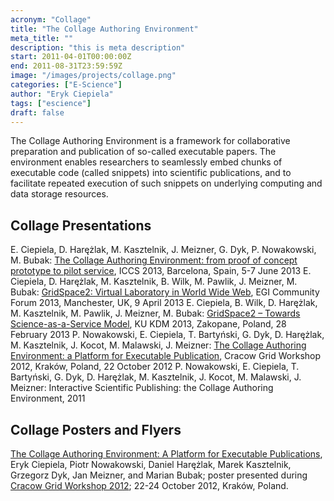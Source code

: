 ```yaml
---
acronym: "Collage"
title: "The Collage Authoring Environment"
meta_title: ""
description: "this is meta description"
start: 2011-04-01T00:00:00Z
end: 2011-08-31T23:59:59Z
image: "/images/projects/collage.png"
categories: ["E-Science"]
author: "Eryk Ciepiela"
tags: ["escience"]
draft: false
---
```


The Collage Authoring Environment is a framework for collaborative preparation
and publication of so-called executable papers. The environment enables
researchers to seamlessly embed chunks of executable code (called snippets) into
scientific publications, and to facilitate repeated execution of such snippets
on underlying computing and data storage resources.


## Collage Presentations
E. Ciepiela, D. Harężlak, M. Kasztelnik, J. Meizner, G. Dyk, P. Nowakowski, M. Bubak: [The Collage Authoring Environment: from proof of concept prototype to pilot service](/collage/collage_iccs2013.pdf), ICCS 2013, Barcelona, Spain, 5-7 June 2013
E. Ciepiela, D. Harężlak, M. Kasztelnik, B. Wilk, M. Pawlik, J. Meizner, M. Bubak: [GridSpace2: Virtual Laboratory in World Wide Web](/collage/GridSpace2-Virtual_Laboratory_in_World-WIde_Web-EGI_CF_2013), EGI Community Forum 2013, Manchester, UK, 9 April 2013
E. Ciepiela, B. Wilk, D. Harężlak, M. Kasztelnik, M. Pawlik, J. Meizner, M. Bubak: [GridSpace2 – Towards Science-as-a-Service Model](/collage/GS2-KUKDM13_presentation.pdf), KU KDM 2013, Zakopane, Poland, 28 February 2013
P. Nowakowski, E. Ciepiela, T. Bartyński, G. Dyk, D. Harężlak, M. Kasztelnik, J. Kocot, M. Malawski, J. Meizner: [The Collage Authoring Environment: a Platform for Executable Publication](/collage/01-collage_cgw.pptx), Cracow Grid Workshop 2012, Kraków, Poland, 22 October 2012
P. Nowakowski, E. Ciepiela, T. Bartyński, G. Dyk, D. Harężlak, M. Kasztelnik, J. Kocot, M. Malawski, J. Meizner: Interactive Scientific Publishing: the Collage Authoring Environment, 2011

## Collage Posters and Flyers
[The Collage Authoring Environment: A Platform for Executable Publications](/collage/collage-poster-cgw12-v1.pdf), Eryk Ciepiela, Piotr Nowakowski, Daniel Harężlak, Marek Kasztelnik, Grzegorz Dyk, Jan Meizner, and Marian Bubak; poster presented during [Cracow Grid Workshop 2012](http://www.cyfronet.pl/cgw12/); 22-24 October 2012, Kraków, Poland.
